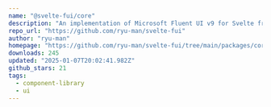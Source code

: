 ```yaml
---
name: "@svelte-fui/core"
description: "An implementation of Microsoft Fluent UI v9 for Svelte framework"
repo_url: "https://github.com/ryu-man/svelte-fui"
author: "ryu-man"
homepage: "https://github.com/ryu-man/svelte-fui/tree/main/packages/core#readme"
downloads: 245
updated: "2025-01-07T20:02:41.982Z"
github_stars: 21
tags: 
  - component-library
  - ui
---
```

